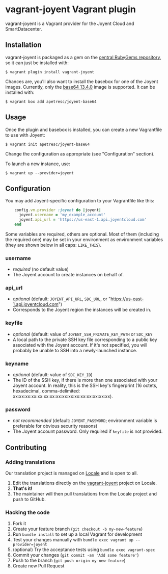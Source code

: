 # vagrant-joyent Vagrant plugin

vagrant-joyent is a Vagrant provider for the Joyent Cloud and SmartDatacenter.

## Installation

vagrant-joyent is packaged as a gem on the [central RubyGems
repository](https://rubygems.org/gems/vagrant-joyent), so it can just be
installed with:

    $ vagrant plugin install vagrant-joyent

Chances are, you'll also want to install the basebox for one of the
Joyent images. Currently, only the [base64 13.4.0](http://wiki.joyent.com/wiki/display/jpc2/SmartMachine+Base#SmartMachineBase-13.4.0)
image is supported. It can be installed with:

    $ vagrant box add apetresc/joyent-base64

## Usage

Once the plugin and basebox is installed, you can create a new
Vagrantfile to use with Joyent:

    $ vagrant init apetresc/joyent-base64

Change the configuration as appropriate (see "Configuration" section).

To launch a new instance, use:

    $ vagrant up --provider=joyent

## Configuration

You may add Joyent-specific configuration to your Vagrantfile like this:

```ruby
    config.vm.provider :joyent do |joyent|
      joyent.username = 'my_example_account'
      joyent.api_url = 'https://us-east-1.api.joyentcloud.com'
    end
```

Some variables are required, others are optional. Most of them (including the
required one) may be set in your environment as environment variables (they are
shown below in all caps: `LIKE_THIS`).

### username
  * _required_ (no default value)
  *  The Joyent account to create instances on behalf of.

### api_url
  * _optional_ (default: `JOYENT_API_URL`, `SDC_URL`, or
    "https://us-east-1.api.joyentcloud.com")
  * Corresponds to the Joyent region the instances will be created in.

### keyfile
  * _optional_ (default: value of `JOYENT_SSH_PRIVATE_KEY_PATH` or `SDC_KEY`
  * A local path to the private SSH key file
    corresponding to a public key associated with the Joyent account. If it's
    not specified, you will probably be unable to SSH into a newly-launched
    instance.

### keyname
  * _optional_ (default: value of `SDC_KEY_ID`)
  * The ID of the SSH key, if there is more than
    one associated with your Joyent account. In reality, this is the SSH
    key's fingerprint (16 octets, hexadecimal, comma-delimited:
    xx:xx:xx:xx:xx:xx:xx:xx:xx:xx:xx:xx:xx:xx:xx:xx).

### password
  * _not recommended_ (default: `JOYENT_PASSWORD`; environment variable is
    preferable for obvious security reasons)
  * The Joyent account password. Only required if `keyfile` is not provided.

## Contributing

### Adding translations

Our translation project is managed on [Locale](http://www.localeapp.com/) and is
open to all.

1. Edit the translations directly on the [vagrant-joyent](http://www.localeapp.com/projects/public?search=vagrant-joyent) project on Locale.
2. **That's it!**
3. The maintainer will then pull translations from the Locale project and push to GitHub.

### Hacking the code

1. Fork it
2. Create your feature branch (`git checkout -b my-new-feature`)
3. Run `bundle install` to set up a local Vagrant for development
4. Test your changes manually with `bundle exec vagrant up --provider=joyent`
5. (optional) Try the acceptance tests using `bundle exec vagrant-spec`
6. Commit your changes (`git commit -am 'Add some feature'`)
7. Push to the branch (`git push origin my-new-feature`)
8. Create new Pull Request

